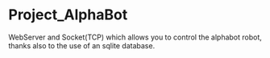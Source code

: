 # Project_AlphaBot
WebServer and Socket(TCP)  which allows you to control the alphabot robot, thanks also to the use of an sqlite database.

